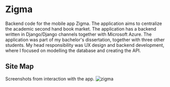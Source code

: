 # Zigma
Backend code for the mobile app Zigma. The application aims to centralize the academic second hand book market. The application has a backend written in Django/Django channels together with Microsoft Azure. The application was part of my bachelor's dissertation, together with three other students. My head responsibility was UX design and backend development, where I focused on modelling the database and creating the API.

## Site Map
Screenshots from interaction with the app.
![zigma](https://user-images.githubusercontent.com/44610361/74586724-d56f3c80-4fea-11ea-8cbe-043637934fb2.jpeg)
